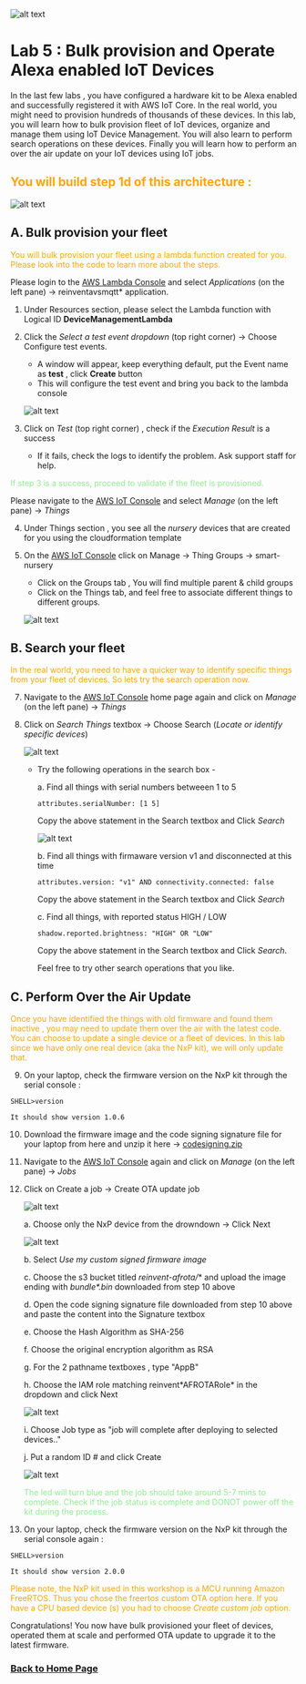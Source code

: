 ![alt text](../images/aws_logo.png)

# Lab 5 : Bulk provision and Operate Alexa enabled IoT Devices

In the last few labs , you have configured a hardware kit to be Alexa enabled and successfully registered it with AWS IoT Core. In the real world, you might need to provision hundreds of thousands of these devices. In this lab, you will learn how to bulk provision fleet of IoT devices, organize and manage them using IoT Device Management. You will also learn to perform search operations on these devices. Finally you will learn how to perform an over the air update on your IoT devices using IoT jobs.  

## <span style="color:orange"> You will build step 1d of this architecture :</span>
![alt text](../images/arch-1d.png)

## A. Bulk provision your fleet

<span style="color:orange">You will bulk provision your fleet using a lambda function created for you. Please look into the code to learn more about the steps. </span>

Please login to the [AWS Lambda Console](https://console.aws.amazon.com/lambda/) and select *Applications* (on the left pane) -> reinventavsmqtt* application. 
1. Under Resources section, please select the Lambda function with Logical ID **DeviceManagementLambda**

2. Click the *Select a test event dropdown* (top right corner) -> Choose Configure test events. 
    -   A window will appear, keep everything default, put the Event name as **test** , click **Create** button
    -  This will configure the test event and bring you back to the lambda console 

    ![alt text](../images/dlambdatest.png)

3. Click on *Test* (top right corner) , check if the *Execution Result* is a success 
    - If it fails, check the logs to identify the problem. Ask support staff for help. 

<span style="color:lightgreen">If step 3 is a success, proceed to validate if the fleet is provisioned.</span>

Please navigate to the [AWS IoT Console](https://console.aws.amazon.com/iot/) and select *Manage* (on the left pane) -> *Things*

4. Under Things section , you see all the  *nursery* devices that are created for you using the cloudformation template

6. On the [AWS IoT Console](https://console.aws.amazon.com/iot/) click on Manage -> Thing Groups -> smart-nursery
    - Click on the Groups tab , You will find multiple parent & child groups 
    - Click on the Things tab, and feel free to associate different things to different groups.

    ![alt text](../images/group.png)


## B. Search your fleet

<span style="color:orange">In the real world, you need to have a quicker way to identify specific things from your fleet of devices. So lets try the search operation now. </span>

7. Navigate to the [AWS IoT Console](https://console.aws.amazon.com/iot/) home page again and click on *Manage* (on the left pane) -> *Things*
8. Click on *Search Things* textbox -> Choose Search (*Locate or identify specific devices*)

    ![alt text](../images/search.png)

    - Try the following operations in the search box  -
        
        a. Find all things with serial numbers betweeen 1 to 5 
        ```
        attributes.serialNumber: [1 5]
        ```
        Copy the above statement in the Search textbox and Click *Search*

        ![alt text](../images/searchq.png)

        b. Find all things with firmaware version v1 and disconnected at this time  
        ```
        attributes.version: "v1" AND connectivity.connected: false
        ```
        Copy the above statement in the Search textbox and Click *Search*

        c. Find all things, with reported status HIGH / LOW
        ```
        shadow.reported.brightness: "HIGH" OR "LOW"
        ```
        Copy the above statement in the Search textbox and Click *Search*.
        
        Feel free to try other search operations that you like. 

## C. Perform Over the Air Update 

<span style="color:orange">Once you have identified the things with old firmware and found them inactive , you may need to update them over the air with the latest code. You can choose to update a single device or a fleet of devices. In this lab since we have only one real device (aka the NxP kit), we will only update that. </span>

9. On your laptop, check the firmware version on the NxP kit through the serial console :  
```
SHELL>version 
```
    It should show version 1.0.6

10. Download the firmware image and the code signing signature file for your laptop from here and unzip it here ->  [codesigning.zip](https://alexa-reinvent.s3.amazonaws.com/codesigning.zip)

11. Navigate to the [AWS IoT Console](https://console.aws.amazon.com/iot/) again and click on *Manage* (on the left pane) -> *Jobs*

12. Click on Create a job -> Create OTA update job

    ![alt text](../images/ota.png)

    a. Choose only the NxP device from the drowndown -> Click Next

    ![alt text](../images/otad.png)

    b. Select *Use my custom signed firmware image* 

    c. Choose the s3 bucket titled *reinvent-afrota/** and upload the image ending with *bundle\*.bin* downloaded from step 10 above

    d. Open the code signing signature file downloaded from step 10 above and paste the content into the Signature textbox

    e. Choose the Hash Algorithm as SHA-256

    f. Choose the original encryption algorithm as RSA 

    g. For the 2 pathname textboxes , type "AppB" 

    h. Choose the IAM role matching  reinvent\*AFROTARole\* in the dropdown and click Next 

    ![alt text](../images/afrota.png)

    i. Choose Job type as "job will complete after deploying to selected devices.."

    j. Put a random ID # and click Create 

    ![alt text](../images/afrotac.png)

    <span style="color:lightgreen">The led will turn blue and the job should take around 5-7 mins to complete. Check if the job status is complete and DONOT power off the kit during the process. 


13. On your laptop, check the firmware version on the NxP kit through the serial console again :  
```
SHELL>version 
```
    It should show version 2.0.0 

<span style="color:orange"> Please note, the NxP kit used in this workshop is a MCU running Amazon FreeRTOS. Thus you chose the freertos custom OTA option here. If you have a CPU based device (s) you had to choose *Create custom job* option.</span>

Congratulations! You now have  bulk provisioned your fleet of devices, operated them at scale and performed OTA update to upgrade it to the latest firmware. 

### [Back to Home Page](../readme.md)
